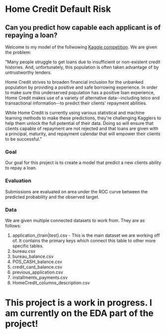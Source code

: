 # Home Credit Default Risk
## Can you predict how capable each applicant is of repaying a loan?

Welcome to my model of the follwowing [Kaggle competition](https://www.kaggle.com/c/home-credit-default-risk/). We are given the problem:

"Many people struggle to get loans due to insufficient or non-existent credit histories. And, unfortunately, this population is often taken advantage of by untrustworthy lenders.

Home Credit strives to broaden financial inclusion for the unbanked population by providing a positive and safe borrowing experience. In order to make sure this underserved population has a positive loan experience, Home Credit makes use of a variety of alternative data--including telco and transactional information--to predict their clients' repayment abilities.

While Home Credit is currently using various statistical and machine learning methods to make these predictions, they're challenging Kagglers to help them unlock the full potential of their data. Doing so will ensure that clients capable of repayment are not rejected and that loans are given with a principal, maturity, and repayment calendar that will empower their clients to be successful."


### Goal
Our goal for this project is to create a model that predict a new clients ability to repay a loan. 

### Evaluation
Submissions are evaluated on area under the ROC curve between the predicted probability and the observed target.

### Data 
We are given multiple connected datasets to work from. They are as follows:
1. application_{train|test}.csv - This is the main dataset we are working off of. It contains the primary keys which connect this table to other more specific tables.
2. bureau.csv
3. bureau_balance.csv
4. POS_CASH_balance.csv
5. credit_card_balance.csv
6. previous_application.csv
7. installments_payments.csv
8. HomeCredit_columns_description.csv

# This project is a work in progress. I am currently on the EDA part of the project!
